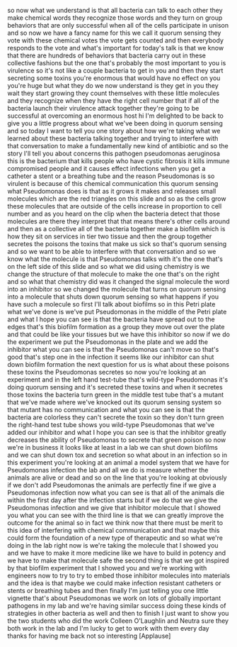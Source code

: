 
so now what we understand is that all
bacteria can talk to each other they
make chemical words they recognize those
words and they turn on group behaviors
that are only successful when all of the
cells participate in unison and so now
we have a fancy name for this we call it
quorum sensing they vote with these
chemical votes the vote gets counted and
then everybody responds to the vote and
what&#39;s important for today&#39;s talk is
that we know that there are hundreds of
behaviors that bacteria carry out in
these collective fashions but the one
that&#39;s probably the most important to
you is virulence so it&#39;s not like a
couple bacteria to get in you and then
they start secreting some toxins you&#39;re
enormous that would have no effect on
you you&#39;re huge but what they do we now
understand is they get in you they wait
they start growing they count themselves
with these little molecules and they
recognize when they have the right cell
number that if all of the bacteria
launch their virulence attack together
they&#39;re going to be successful at
overcoming an enormous host hi I&#39;m
delighted to be back to give you a
little progress about what we&#39;ve been
doing in quorum sensing and so today I
want to tell you one story about how
we&#39;re taking what we learned about these
bacteria talking together and trying to
interfere with that conversation to make
a fundamentally new kind of antibiotic
and so the story I&#39;ll tell you about
concerns this pathogen pseudomonas
aeruginosa this is the bacterium that
kills people who have cystic fibrosis
it kills immune compromised people and
it causes effect infections when you get
a catheter a stent or a breathing tube
and the reason Pseudomonas is so
virulent is because of this chemical
communication this quorum sensing what
Pseudomonas does is that as it grows it
makes and releases small molecules which
are the red triangles on this slide and
so as the cells grow these molecules
that are outside of the cells increase
in proportion to cell number and as you
heard on the clip when the bacteria
detect that those molecules are there
they interpret that that means there&#39;s
other cells around and then as a
collective all of the bacteria together
make a biofilm which is how they sit on
services in tier two tissue and then the
group together secretes the poisons the
toxins that make us sick
so that&#39;s quorum sensing and so we want
to be able to interfere with that
conversation and so we know what the
molecule is that Pseudomonas talks with
it&#39;s the one that&#39;s on the left side of
this slide and so what we did using
chemistry is we change the structure of
that molecule to make the one that&#39;s on
the right and so what that chemistry did
was it changed the signal molecule the
word into an inhibitor so we changed the
molecule that turns on quorum sensing
into a molecule that shuts down quorum
sensing so what happens if you have such
a molecule so first I&#39;ll talk about
biofilms
so in this Petri plate what we&#39;ve done
is we&#39;ve put Pseudomonas in the middle
of the Petri plate and what I hope you
can see is that the bacteria have spread
out to the edges that&#39;s this biofilm
formation as a group they move out over
the plate and that could be like your
tissues but we have this inhibitor so
now if we do the experiment we put the
Pseudomonas in the plate and we add the
inhibitor what you can see is that the
Pseudomonas can&#39;t move so that&#39;s good
that&#39;s step one in the infection it
seems like our inhibitor can shut down
biofilm formation the next question for
us is what about these poisons these
toxins the Pseudomonas secretes so now
you&#39;re looking at an experiment and in
the left hand test-tube that&#39;s wild-type
Pseudomonas it&#39;s doing quorum sensing
and it&#39;s secreted these toxins and when
it secretes those toxins the bacteria
turn green in the middle test tube
that&#39;s a mutant that we&#39;ve made where
we&#39;ve knocked out its quorum sensing
system so that mutant has no
communication and what you can see is
that the bacteria are colorless they
can&#39;t secrete the toxin so they don&#39;t
turn green the right-hand test tube
shows you wild-type Pseudomonas that
we&#39;ve added our inhibitor and what I
hope you can see is that the inhibitor
greatly decreases the ability of
Pseudomonas to secrete that green poison
so now we&#39;re in business it looks like
at least in a lab we can shut down
biofilms and we can shut down tox and
secretion so what about in an infection
so in this experiment you&#39;re looking at
an animal a model system that we have
for Pseudomonas infection
the lab and all we do is measure whether
the animals are alive or dead and so on
the line that you&#39;re looking at
obviously if we don&#39;t add Pseudomonas
the animals are perfectly fine if we
give a Pseudomonas infection now what
you can see is that all of the animals
die within the first day after the
infection starts but if we do that we
give the Pseudomonas infection and we
give that inhibitor molecule that I
showed you what you can see with the
third line is that we can greatly
improve the outcome for the animal so in
fact we think now that there must be
merit to this idea of interfering with
chemical communication and that maybe
this could form the foundation of a new
type of therapeutic and so what we&#39;re
doing in the lab right now is we&#39;re
taking the molecule that I showed you
and we have to make it more medicine
like we have to build in potency and we
have to make that molecule safe the
second thing is that we got inspired by
that biofilm experiment that I showed
you and we&#39;re working with engineers now
to try to try to embed those inhibitor
molecules into materials and the idea is
that maybe we could make infection
resistant catheters or stents or
breathing tubes and then finally I&#39;m
just telling you one little vignette
that&#39;s about Pseudomonas we work on lots
of globally important pathogens in my
lab and we&#39;re having similar success
doing these kinds of strategies in other
bacteria as well and then to finish I
just want to show you the two students
who did the work Colleen O&#39;Laughlin and
Neutra sure they both work in the lab
and I&#39;m lucky to get to work with them
every day thanks for having me back not
so interesting
[Applause]
